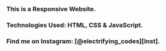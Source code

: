 ### This is a Responsive Website.

### Technologies Used: HTML, CSS & JavaScript.

### Find me on Instagram: [@electrifying_codes][Inst].

[Instagram]: https://www.instagram.com/electrifying_codes/